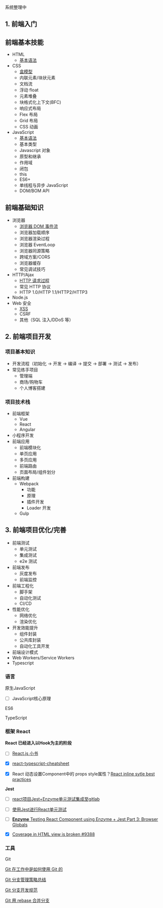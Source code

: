 系统整理中



## 1. 前端入门

## 前端基本技能

- HTML
  - [基本语法](https://github.com/front-end-fighting/front-end-world/blob/sourcecode/docs/getting-started/basic-skills/html/basic-grammar.md)
- CSS
  - [盒模型](https://github.com/front-end-fighting/front-end-world/blob/sourcecode/docs/getting-started/basic-skills/css/box-model.md)
  - 内联元素/块状元素
  - 文档流
  - 浮动 float
  - 元素堆叠
  - 块格式化上下文(BFC)
  - 响应式布局
  - Flex 布局
  - Grid 布局
  - CSS 动画
- JavaScript
  - [基本语法](https://github.com/front-end-fighting/front-end-world/blob/sourcecode/docs/getting-started/basic-skills/javascript/basic-grammar.md)
  - 基本类型
  - Javascript 对象
  - 原型和继承
  - 作用域
  - 闭包
  - this
  - ES6+
  - 单线程与异步 JavaScript
  - DOM/BOM API

## 前端基础知识

- 浏览器
  - [浏览器 DOM 事件流](https://github.com/front-end-fighting/front-end-world/blob/sourcecode/docs/getting-started/basic-knowledge/browser/dom-events.md)
  - 浏览器加载顺序
  - 浏览器渲染过程
  - 浏览器 EventLoop
  - 浏览器同源策略
  - 跨域方案/CORS
  - 浏览器缓存
  - 常见调试技巧
- HTTP/Ajax
  - [HTTP 请求过程](https://github.com/front-end-fighting/front-end-world/blob/sourcecode/docs/getting-started/basic-knowledge/http/http-request.md)
  - 常见 HTTP 协议
  - HTTP 1.0/HTTP 1.1/HTTP2/HTTP3
- Node.js
- Web 安全
  - [XSS](https://github.com/front-end-fighting/front-end-world/blob/sourcecode/docs/getting-started/basic-knowledge/security/xss.md)
  - CSRF
  - 其他（SQL 注入/DDoS 等）

## 2. 前端项目开发

### 项目基本知识

- 开发流程（初始化 -> 开发 -> 编译 -> 提交 -> 部署 -> 测试 -> 发布）
- 常见练手项目
  - 管理端
  - 商场/购物车
  - 个人博客搭建

### 项目技术栈

- 前端框架
  - Vue
  - React
  - Angular
- 小程序开发
- 前端应用
  - 前端模块化
  - 单页应用
  - 多页应用
  - 前端路由
  - 页面布局/组件划分
- 前端构建
  - Webpack
    - 功能
    - 原理
    - 插件开发
    - Loader 开发
  - Gulp

## 3. 前端项目优化/完善

- 前端测试
  - 单元测试
  - 集成测试
  - e2e 测试
- 前端发布
  - 灰度发布
  - 前端监控
- 前端工程化
  - 脚手架
  - 自动化测试
  - CI/CD
- 性能优化
  - 网络优化
  - 渲染优化
- 开发效能提升
  - 组件封装
  - 公共库封装
  - 自动化工具开发
- 前端设计模式
- Web Workers/Service Workers
- Typescript







### 语言

原生JavaScript

- [ ] JavaScript核心原理

ES6

TypeScript

### 框架  React

**React 已经进入以Hook为主的阶段**

- [ ] [React.js 小书](http://huziketang.mangojuice.top/books/react)

- [x] [react-typescript-cheatsheet](https://github.com/typescript-cheatsheets/react-typescript-cheatsheet  )  

- [x] React 动态设置Component中的 props style属性？[React inline sytle best practices](https://stackoverflow.com/questions/26882177/react-js-inline-style-best-practices) 


**Jest**

- [ ] [react项目Jest+Enzyme单元测试集成至gitlab](https://juejin.im/post/6844904161494958087) 

- [ ] [使用Jest进行React单元测试](https://juejin.im/post/6844903654294716423)

- [ ] [**Enzyme** Testing React Component using Enzyme + Jest Part 3: Browser Globals](https://ttfb.test.traveloka.com/testing-react-component-using-enzyme-jest-part-3/) 

- [x] [Coverage in HTML view is broken #9388](https://github.com/facebook/jest/issues/9388) 



### 工具

Git

[Git 在工作中是如何使用 Git 的](https://zhuanlan.zhihu.com/p/250493093) 

[Git 分支管理策略总结](https://juejin.im/post/6844904203115036685) 

[Git 分支开发规范](https://juejin.im/post/6844903635533594632) 

[Git 用 rebase 合并分支](https://backlog.com/git-tutorial/cn/stepup/stepup2_8.html)